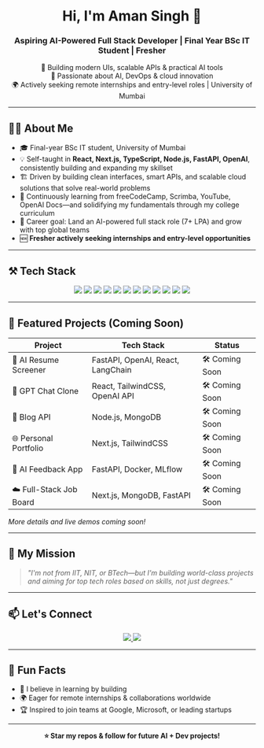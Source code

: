 <h1 align="center">Hi, I'm Aman Singh 👋</h1>
<h3 align="center">Aspiring AI-Powered Full Stack Developer | Final Year BSc IT Student | Fresher</h3>

<p align="center">
  🚀 Building modern UIs, scalable APIs & practical AI tools <br/>
  🤖 Passionate about AI, DevOps & cloud innovation <br/>
  🌍 Actively seeking remote internships and entry-level roles | University of Mumbai
</p>

---

## 🧑‍💻 About Me

- 🎓 Final-year BSc IT student, University of Mumbai
- 💡 Self-taught in **React, Next.js, TypeScript, Node.js, FastAPI, OpenAI**, consistently building and expanding my skillset
- 🏗️ Driven by building clean interfaces, smart APIs, and scalable cloud solutions that solve real-world problems
- 🌱 Continuously learning from freeCodeCamp, Scrimba, YouTube, OpenAI Docs—and solidifying my fundamentals through my college curriculum
- 🎯 Career goal: Land an AI-powered full stack role (7+ LPA) and grow with top global teams
- 🆕 **Fresher actively seeking internships and entry-level opportunities**

---

## ⚒️ Tech Stack

<p align="center">
  <img src="https://img.shields.io/badge/-JavaScript-black?style=flat-square&logo=javascript"/>
  <img src="https://img.shields.io/badge/-React-black?style=flat-square&logo=react"/>
  <img src="https://img.shields.io/badge/-Next.js-black?style=flat-square&logo=next.js"/>
  <img src="https://img.shields.io/badge/-TailwindCSS-06B6D4?style=flat-square&logo=tailwindcss&logoColor=white"/>
  <img src="https://img.shields.io/badge/-TypeScript-3178C6?style=flat-square&logo=typescript"/>
  <img src="https://img.shields.io/badge/-Node.js-black?style=flat-square&logo=node.js"/>
  <img src="https://img.shields.io/badge/-MongoDB-black?style=flat-square&logo=mongodb"/>
  <img src="https://img.shields.io/badge/-FastAPI-009688?style=flat-square&logo=fastapi"/>
  <img src="https://img.shields.io/badge/-OpenAI-412991?style=flat-square&logo=openai"/>
  <img src="https://img.shields.io/badge/-Python-black?style=flat-square&logo=python"/>
  <img src="https://img.shields.io/badge/-Docker-black?style=flat-square&logo=docker"/>
  <img src="https://img.shields.io/badge/-AWS-black?style=flat-square&logo=amazonaws"/>
</p>

---

## 🚧 Featured Projects (Coming Soon)

| Project                  | Tech Stack                        | Status           |
|--------------------------|-----------------------------------|------------------|
| 💼 AI Resume Screener    | FastAPI, OpenAI, React, LangChain | 🛠️ Coming Soon   |
| 🧠 GPT Chat Clone        | React, TailwindCSS, OpenAI API    | 🛠️ Coming Soon   |
| 📝 Blog API              | Node.js, MongoDB                  | 🛠️ Coming Soon   |
| 🌐 Personal Portfolio    | Next.js, TailwindCSS              | 🛠️ Coming Soon   |
| 🧪 AI Feedback App       | FastAPI, Docker, MLflow           | 🛠️ Coming Soon   |
| ☁️ Full-Stack Job Board  | Next.js, MongoDB, FastAPI         | 🛠️ Coming Soon   |

*More details and live demos coming soon!*

---

## 🎯 My Mission

> _"I'm not from IIT, NIT, or BTech—but I'm building world-class projects and aiming for top tech roles based on skills, not just degrees."_

---

## 📫 Let's Connect

<p align="center">
  <a href="https://www.linkedin.com/in/aman-singh1/" target="_blank">
    <img src="https://img.shields.io/badge/LinkedIn-blue?style=for-the-badge&logo=linkedin"/>
  </a>
  <a href="https://github.com/the-AmanS" target="_blank">
    <img src="https://img.shields.io/badge/GitHub-181717?style=for-the-badge&logo=github"/>
  </a>
  <!-- Uncomment below to add your email
  <a href="mailto:youremail@example.com">
    <img src="https://img.shields.io/badge/Email-D14836?style=for-the-badge&logo=gmail&logoColor=white"/>
  </a>
  -->
</p>

---

## 📌 Fun Facts

- 🧠 I believe in learning by building
- 🌍 Eager for remote internships & collaborations worldwide
- 🏆 Inspired to join teams at Google, Microsoft, or leading startups

---

<p align="center"><b>⭐ Star my repos & follow for future AI + Dev projects!</b></p>
